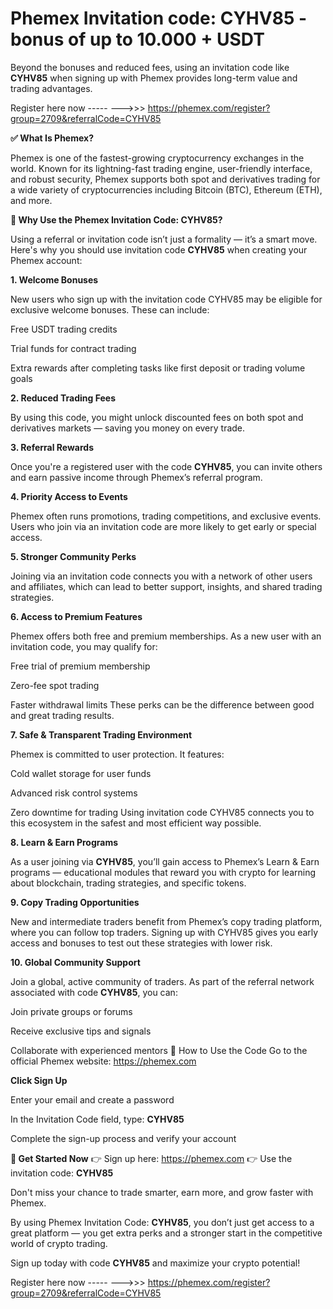 # Phemex Invitation code: CYHV85  -  bonus of up to 10.000 + USDT





Beyond the bonuses and reduced fees, using an invitation code like **CYHV85** when signing up with Phemex provides long-term value and trading advantages. 


Register here now    ----- --->>>  https://phemex.com/register?group=2709&referralCode=CYHV85
  

**✅ What Is Phemex?**

Phemex is one of the fastest-growing cryptocurrency exchanges in the world. Known for its lightning-fast trading engine, user-friendly interface, and robust security, Phemex supports both spot and derivatives trading for a wide variety of cryptocurrencies including Bitcoin (BTC), Ethereum (ETH), and more.

**🎁 Why Use the Phemex Invitation Code: CYHV85?**

Using a referral or invitation code isn’t just a formality — it’s a smart move. Here's why you should use invitation code **CYHV85** when creating your Phemex account:

**1. Welcome Bonuses**

New users who sign up with the invitation code CYHV85 may be eligible for exclusive welcome bonuses. These can include:

Free USDT trading credits

Trial funds for contract trading

Extra rewards after completing tasks like first deposit or trading volume goals

**2. Reduced Trading Fees**

By using this code, you might unlock discounted fees on both spot and derivatives markets — saving you money on every trade.

**3. Referral Rewards**

Once you're a registered user with the code **CYHV85**, you can invite others and earn passive income through Phemex’s referral program.

**4. Priority Access to Events**

Phemex often runs promotions, trading competitions, and exclusive events. Users who join via an invitation code are more likely to get early or special access.

**5. Stronger Community Perks**

Joining via an invitation code connects you with a network of other users and affiliates, which can lead to better support, insights, and shared trading strategies.

**6. Access to Premium Features**

Phemex offers both free and premium memberships. As a new user with an invitation code, you may qualify for:

Free trial of premium membership

Zero-fee spot trading

Faster withdrawal limits
These perks can be the difference between good and great trading results.

**7. Safe & Transparent Trading Environment**

Phemex is committed to user protection. It features:

Cold wallet storage for user funds

Advanced risk control systems

Zero downtime for trading
Using invitation code CYHV85 connects you to this ecosystem in the safest and most efficient way possible.

**8. Learn & Earn Programs**

As a user joining via **CYHV85**, you’ll gain access to Phemex’s Learn & Earn programs — educational modules that reward you with crypto for learning about blockchain, trading strategies, and specific tokens.

**9. Copy Trading Opportunities**

New and intermediate traders benefit from Phemex’s copy trading platform, where you can follow top traders. Signing up with CYHV85 gives you early access and bonuses to test out these strategies with lower risk.

**10. Global Community Support**

Join a global, active community of traders. As part of the referral network associated with code **CYHV85**, you can:

Join private groups or forums

Receive exclusive tips and signals

Collaborate with experienced mentors
📝 How to Use the Code
Go to the official Phemex website: https://phemex.com

**Click Sign Up**

Enter your email and create a password

In the Invitation Code field, type: **CYHV85**

Complete the sign-up process and verify your account

**🔗 Get Started Now**
👉 Sign up here: https://phemex.com
👉 Use the invitation code: **CYHV85**

Don't miss your chance to trade smarter, earn more, and grow faster with Phemex.

By using Phemex Invitation Code: **CYHV85**, you don’t just get access to a great platform — you get extra perks and a stronger start in the competitive world of crypto trading.

Sign up today with code **CYHV85** and maximize your crypto potential!

Register here now    ----- --->>>  https://phemex.com/register?group=2709&referralCode=CYHV85
